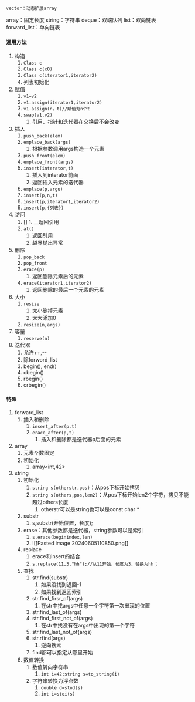 	vector：动态扩展array
array：固定长度
string：字符串
deque：双端队列
list：双向链表
forward_list：单向链表
#### 通用方法
1. 构造
	1. `Class c`
	2. `Class c(c0)`
	3. `Class c(iterator1,iterator2)`
	4. 列表初始化
2. 赋值
	1. `v1=v2`
	2. `v1.assign(iterator1,iterator2)`
	3. `v1.assign(n，t)//赋值为n个t`
	4. `swap(v1,v2)`
		1. 引用、指针和迭代器在交换后不会改变
3. 插入
	1. `push_back(elem)`
	2. `emplace_back(args)`
		1. 根据参数调用args构造一个元素
	3. `push_front(elem)`
	4. `emplace_front(args)`
	5. `insert(interator,t)`
		1. 插入到interator前面
		2. 返回插入元素的迭代器
	6. `emplace(p,argu)`
	7. `insert(p,n,t)`
	8. `insert(p,iterator1,iterator2)`
	9. `insert(p,{列表})`
4. 访问
	1. []
				1. __返回引用
	2. `at()`
		1. 返回引用
		2. 越界抛出异常
5. 删除
	1. `pop_back`
	2. `pop_front`
	3. `erace(p)`
		1. 返回删除元素后的元素
	4. `erace(iterator1,iterator2)`
		1. 返回删除的最后一个元素的元素
6. 大小
	1. `resize`
		1. 太小删掉元素
		2. 太大添加0
	2. `resize(n,args)`
7. 容量
	1. `reserve(n)`
8. 迭代器
	1. 允许++,--
	2. 除forword_list
	3. begin(), end()
	4. cbegin()
	5. rbegin()
	6. crbegin()
#### 特殊
1. forward_list
	1. 插入和删除
		1. `insert_after(p,t)`
		2. `erace_after(p,t)`
			1. 插入和删除都是迭代器p后面的元素
2. array
	1. 元素个数固定
	2. 初始化
		1. array<int,42>
3. string
	1. 初始化
		1. `string s(otherstr,pos)`：从pos下标开始拷贝
		2. `string s(others,pos,len2)`：从pos下标开始len2个字符，拷贝不能超过others长度
			1. otherstr可以是string也可以是const char *
	2. substr
		1. s,substr(开始位置，长度);
	3. erase：其他参数都是迭代器，string参数可以是索引
		1. `s.erace(beginindex,len)`
		2. ![[Pasted image 20240605110850.png]]
	4. replace
		1. erace和insert的结合
		2. `s.replace(11,3,"hh");//从11开始，长度为3，替换为hh`；
	5. 查找
		1. str.find(substr)
			1. 如果没找到返回-1
			2. 如果找到返回索引
		2. str.find_firsr_of(args)
			1. 在str中找args中任意一个字符第一次出现的位置
		3. str.find_last_of(args)
		4. str.find_first_not_of(args)
			1. 在str中找没有在args中出现的第一个字符
		5. str.find_last_not_of(args)
		6. str.rfind(args)
			1. 逆向搜索
		7. find都可以指定从哪里开始
	6. 数值转换
		1. 数值转向字符串
			1. `int i=42;string s=to_string(i)`
		2. 字符串转换为浮点数
			1. `double d=stod(s)`
			2. `int i=stoi(s)`